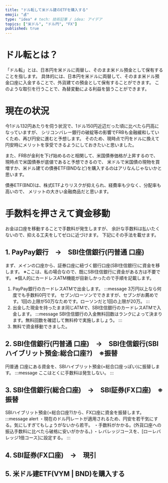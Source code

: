 ```yaml
---
title: "ドル転して米ドル建のETFを購入する"
emoji: "💰"
type: "idea" # tech: 技術記事 / idea: アイデア
topics: ["米ドル", "ドル円", "FX"]
published: true
---
```


# ドル転とは？
「ドル転」とは、日本円を米ドルに両替し、そのまま米ドル預金として保有することを指します。
具体的には、日本円を米ドルに両替して、そのまま米ドル預金口座に入金することで、外貨建ての預金として保有することができます。
このような取引を行うことで、為替変動による利益を狙うことができます。

# 現在の状況
今1ドル132円あたりを伺う状況で、1ドル150円近辺だった頃に比べたら円高になっていますが、
シリコンバレー銀行の破綻等の影響でFRBも金融緩和していくため、再び円安に進むと予想します。
そのため、現時点で円をドルに換えて円安時にメリットを享受できるようにしておきたいと思いました。

また、FRBが金利を下げ始めるのと相関して、米国債券価格が上昇するので、
現時点で米国債券が底値であると予想できるので、
米ドルで米国債の現物を買増すか、米ドル建ての債券ETF(BNDなど)を購入するのはアリなんじゃないかと思います。

債券ETF(BND)は、株式ETFよりリスクが抑えられ、経費率も少なく、分配率も高いので、
メリットの大きい金融商品だと思います。

# 手数料を押さえて資金移動
お金は口座を移動することで手数料が発生しますが、
余計な手数料は払いたくないので、抑える工夫をしてゼロに近づけます。
下記にその手法を載せます。

## 1. PayPay銀行　→　SBI住信銀行(円普通 口座)
まず、メインの口座から、証券口座に紐づく銀行口座(SBI住信銀行)に資金を移します。
※ここは、私の場合なので、既にSBI住信銀行に資金がある方は不要です。
※個人的にカードレスATM機能が目新しかったので手順を記載します。
1. PayPay銀行のカードレスATMで出金します。
:::message
3万円以上なら何度でも手数料0円です。
セブン/ローソンでできますが、セブンがお薦めです。1回の上限が50万なためです。ローソンだと1回の上限が20万。
:::
2. 出金した現金を持ったまま同じATMで、SBI住信銀行のカードレスATMで入金します。
:::message
SBI住信銀行の入金無料回数はランクによって決まります。無料回数を確認して無料枠で実施しましょう。
:::
3. 無料で資金移動できました。

## 2. SBI住信銀行(円普通 口座)　→　SBI住信銀行(SBIハイブリット預金:総合口座?)　※振替
円普通 口座にある資金を、SBIハイブリット預金(=総合口座っぽい)に振替します。
:::message
ここはとくに手数料は発生しない。
:::

## 3. SBI住信銀行(総合口座)　→　SBI証券(FX口座)　※振替
SBIハイブリット預金(=総合口座?)から、FX口座に資金を振替します。
:::message alert
・現在のドル円レートが適用されるため、円安を若干気にする。気にしすぎてもしょうがないから若干。
・手数料がかかる。(外貨口座への振込手数料に比べたら破格に安いがかかる。)
・レバレッジコースを、[ローレバレッジ1倍コース]に設定する。
:::

## 4. SBI証券(FX口座)　→　現引
## 5. 米ドル建ETF(VYM | BND)を購入する
